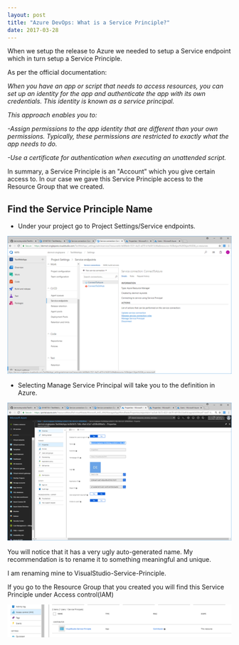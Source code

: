 ```yaml
---
layout: post
title: "Azure DevOps: What is a Service Principle?"
date: 2017-03-28
---
```

When we setup the release to Azure we needed to setup a Service endpoint which in turn setup a Service Principle.


As per the official documentation:

*When you have an app or script that needs to access resources, you can set up an identity for the app and authenticate the app with its own credentials. This identity is known as a service principal.*

*This approach enables you to:*
    
*-Assign permissions to the app identity that are different than your own permissions. Typically, these permissions are restricted to exactly what the app needs to do.*
   
*-Use a certificate for authentication when executing an unattended script.*

In summary, a Service Principle is an "Account" which you give certain access to.  In our case we gave this Service Principle access to the Resource Group that we created.

## Find the Service Principle Name
- Under your project go to Project Settings/Service endpoints.

![](/images/Service-Principle-01.png)

- Selecting Manage Service Principal will take you to the definition in Azure.

![](/images/Service-Principle-02.png)

You will notice that it has a very ugly auto-generated name.  My recommendation is to rename it to something meaningful and unique.

I am renaming mine to VisualStudio-Service-Principle.

If you go to the Resource Group that you created you will find this Service Principle under Access control(IAM)

![](/images/See-Service-Principle-01-01.png)
